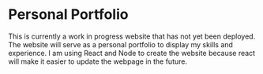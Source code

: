 # Personal Portfolio
This is currently a work in progress website that has not yet been deployed.
The website will serve as a personal portfolio to display my skills and experience.
I am using React and Node to create the website because react will make it easier to update the webpage in the future.
 
